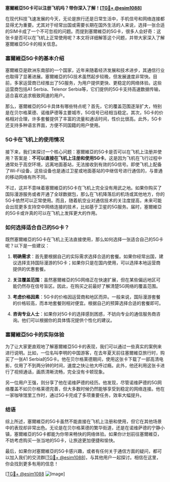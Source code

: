 **塞爾維亞5G卡可以注册飞机吗？带你深入了解！[[TG💪+ @esim1088](https://t.me/s/esim1088)]**

在现代科技飞速发展的今天，无论是旅行还是日常生活中，手机信号和网络连接都显得尤为重要。尤其对于经常出国或需要长期在国外生活的人来说，选择一张合适的SIM卡成了一个不可忽视的问题。而提到塞爾維亞的5G卡，很多人会好奇：这张卡是否可以在飞机上正常使用呢？本文将详细解答这个问题，并带大家深入了解塞爾維亞5G卡的相关信息。

### 塞爾維亞5G卡的基本介绍

塞爾維亞是欧洲东南部的一个国家，近年来随着经济发展和技术进步，其通信行业也取得了显著进展。塞爾維亞的5G技术虽然起步较晚，但发展速度非常快。目前，多家运营商已经推出了5G服务，为用户提供更快、更稳定的网络体验。这些运营商包括A1 Serbia、Telenor Serbia等，它们提供的5G卡支持高速数据传输，适合喜欢追求极致网速的用户。

那么，塞爾維亞的5G卡具体有哪些特点呢？首先，它的覆盖范围逐渐扩大，特别是在贝尔格莱德、诺维萨德等主要城市，5G信号已经相当稳定。其次，5G卡的价格相对合理，许多套餐提供了丰富的流量和通话时间，性价比很高。此外，5G卡还支持多种语言界面，方便不同国籍的用户使用。

### 5G卡在飞机上的使用情况

接下来，我们来探讨一个核心问题：塞爾維亞的5G卡是否可以在飞机上注册并使用？答案是：**不可以直接在飞机上注册和使用5G卡**。这是因为飞机在飞行过程中通常处于高空环境，远离地面基站，无法接收到有效的5G信号。即使飞机上配备了Wi-Fi设备，这些设备也是通过卫星或地面基站的中继信号进行通信的，与普通的移动网络有所不同。

不过，这并不意味着塞爾維亞的5G卡在飞机上完全没有用武之地。如果你购买了国际漫游服务或者开通了全球数据包，那么在飞机降落后的机场或其他地方，你的5G卡依然可以正常使用。而且，随着航空业对通信技术的关注度提高，未来可能会出现更多支持空中网络连接的技术，比如基于卫星的5G服务。届时，塞爾維亞的5G卡或许真的可以在飞机上发挥更大的作用。

### 如何选择适合自己的5G卡？

既然塞爾維亞的5G卡在飞机上无法直接使用，那么如何选择一张适合自己的5G卡呢？以下是一些建议：

1. **明确需求**：首先要根据自己的实际需求选择合适的套餐。如果你经常出国，建议选择支持国际漫游的5G卡；如果你只是在国内使用，可以选择本地运营商提供的优惠套餐。
   
2. **关注覆盖范围**：虽然塞爾維亞的5G网络正在快速扩展，但在某些偏远地区可能仍然存在信号盲区。因此，在购买之前最好了解清楚5G网络的覆盖范围。

3. **考虑价格因素**：5G卡的价格因运营商和地区而异。一般来说，国际漫游套餐的价格较高，而本地套餐则相对便宜。根据自己的预算选择合适的套餐即可。

4. **咨询专业人士**：如果你对5G卡的选择感到困惑，不妨向专业的通信服务商咨询。他们可以根据你的具体情况提供个性化的建议。

### 塞爾維亞5G卡的实际体验

为了让大家更直观地了解塞爾維亞5G卡的表现，我们可以通过一些真实的案例来进行说明。比如，一位名叫李明的中国游客，在去年夏天前往塞爾維亞旅行时，购买了一张A1 Serbia的5G卡。他在贝尔格莱德期间，使用这张卡下载了一部高清电影，仅用了不到两分钟的时间，速度之快让他大呼过瘾。此外，他还利用这张卡进行了视频通话，画质清晰流畅，完全没有卡顿现象。

另一位用户王强，则分享了他在诺维萨德的经历。他发现，尽管诺维萨德的5G网络覆盖不如贝尔格莱德完善，但大多数时候仍然能够享受到稳定的网络连接。他在一家咖啡馆里工作时，通过5G卡完成了多项重要任务，效率大幅提升。

### 结语

综上所述，塞爾維亞的5G卡虽然不能直接在飞机上注册和使用，但它在其他场景中的表现却非常出色。无论是在贝尔格莱德的繁华街道，还是在诺维萨德的宁静小镇，塞爾維亞的5G卡都能为你带来畅快的网络体验。如果你计划前往塞爾維亞，不妨考虑购买一张当地的5G卡，让旅途更加便捷和愉快。

最后，如果你对塞爾維亞的5G卡感兴趣，或者有任何关于通信方面的疑问，都可以加入我们的交流群[[TG💪+ @esim1088](https://t.me/s/esim1088)]，与其他用户一起探讨。相信在这里，你会找到更多有用的信息！

[[TG💪+ @esim1088](https://t.me/s/esim1088) ![Image](https://i.postimg.cc/4NQfJmqS/Snipaste-2025-05-13-00-14-12.png)]